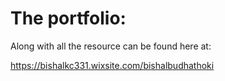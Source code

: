 # The portfolio:

Along with all the resource can be found here at:

https://bishalkc331.wixsite.com/bishalbudhathoki
